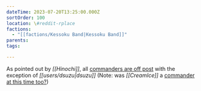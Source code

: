```yaml
---
dateTime: 2023-07-20T13:25:00.000Z
sortOrder: 100
location: \#reddit-rplace
factions:
  - "[[factions/Kessoku Band|Kessoku Band]]"
parents: 
tags: 

---
```

As pointed out by *[[Hinochi]]*, all [commanders are off post](discord://discord.com/channels/1093664259273130084/1131230952119615600/1131577566080278599) with the exception of *[[users/dsuzu|dsuzu]]* (Note: was   *[[CreamIce]]* a [commander at this time too?](discord://discord.com/channels/1093664259273130084/1131230952119615600/1131577594962268321))
